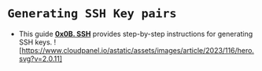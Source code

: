 # `Generating SSH Key pairs`
- This guide **[0x0B. SSH](https://www.youtube.com/watch?v=Sw1jBsnvY6g&t=2476s)** provides step-by-step instructions for generating SSH keys.
![https://www.cloudpanel.io/astatic/assets/images/article/2023/116/hero.svg?v=2.0.11]
